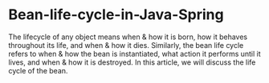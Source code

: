 # Bean-life-cycle-in-Java-Spring
The lifecycle of any object means when &amp; how it is born, how it behaves throughout its life, and when &amp; how it dies. Similarly, the bean life cycle refers to when &amp; how the bean is instantiated, what action it performs until it lives, and when &amp; how it is destroyed. In this article, we will discuss the life cycle of the bean. 
